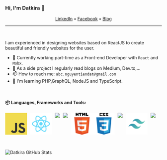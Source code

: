 ### Hi, I'm Datkira 👋

<p align="center">
    <a href="https://www.linkedin.com/in/datkira/">LinkedIn</a> •
    <a href="https://www.facebook.com/nguyentiendat.kira/">Facebook</a> •
    <a href="https://datkira.com/">Blog</a>
</p>

<hr />
<br/>

I am experienced in designing websites based on ReactJS to create beautiful and friendly websites for the user.
- 💼 Currently working part-time as a Front-end Developer with `React` and `Mobx`.
- 🔭 As a side project I regularly read blogs on Medium, Dev.to,...
- 📫 How to reach me: `abc.nguyentiendat@gmail.com`
- 🔰 I'm learning PHP,GraphQL, NodeJS and TypeScript.

<br />

#### 📦 Languages, Frameworks and Tools:

<div style="display: flex;">
<img height="70" style="margin-right: 10px" src="https://raw.githubusercontent.com/github/explore/80688e429a7d4ef2fca1e82350fe8e3517d3494d/topics/javascript/javascript.png">

<img height="70" style="margin-right: 10px" src="https://raw.githubusercontent.com/github/explore/80688e429a7d4ef2fca1e82350fe8e3517d3494d/topics/react/react.png">


<img height="70" style="margin-right: 10px" src="https://camo.githubusercontent.com/affcb4d381c3f7305bd0598b9d426c17fdfc2bd7cd7f45352001834ab25f66bc/687474703a2f2f7265732e636c6f7564696e6172792e636f6d2f756e69636f646576656c6f7065722f696d6167652f75706c6f61642f76313532343737363736342f6e6578742d6a736c6f676f2e737667">

<img height="70" style="margin-right: 10px" src="https://mobx.js.org/img/mobx.png">

<img height="70" src="https://raw.githubusercontent.com/github/explore/80688e429a7d4ef2fca1e82350fe8e3517d3494d/topics/html/html.png">

<img height="70" style="margin-right: 10px" src="https://raw.githubusercontent.com/github/explore/80688e429a7d4ef2fca1e82350fe8e3517d3494d/topics/css/css.png">

<img height="70" style="margin-right: 10px" src="https://raw.githubusercontent.com/prplx/svg-logos/master/svg/sass.svg">

<img height="70" style="margin-right: 10px" src="https://raw.githubusercontent.com/github/explore/80688e429a7d4ef2fca1e82350fe8e3517d3494d/topics/tailwind/tailwind.png">

<img height="70" src="https://raw.githubusercontent.com/prplx/svg-logos/master/svg/bootstrap.svg">


</div>

<br />
<br />

![Datkira GitHub Stats](https://github-readme-stats.vercel.app/api?username=datkira&show_icons=true&theme=dracula&count_private=true)

